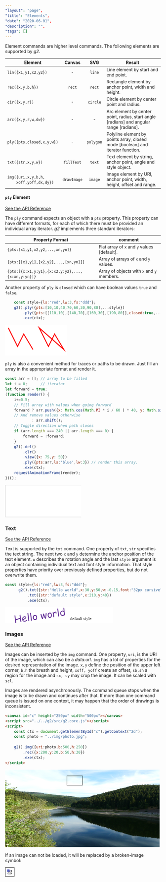 ```yaml
---
"layout": "page",
"title": "Elements",
"date": "2020-06-01",
"description": "",
"tags": []
---
```



Element commands are higher level commands. The following elements are supported by _g2_.

Element | Canvas | SVG | Result
-------- |:-------:|:----------:| --------
`lin({x1,y1,x2,y2})`   | - | `line` | Line element by start and end point.
`rec({x,y,b,h})` | `rect` | `rect` | Rectangle element by anchor point, width and height.
`cir({x,y,r})` | - | `circle` | Circle element by center point and radius.
`arc({x,y,r,w,dw})` | - | - |  Arc element by center point, radius, start angle [radians] and angular range [radians].
`ply({pts,closed,x,y,w})` | - | `polygon` | Polyline element by points array, closed mode [boolean] and iterator function.
`txt({str,x,y,w})` | `fillText` | `text` | Text element by string, anchor point, angle and style object.
`img({uri,x,y,b,h,`<br>`    xoff,yoff,dx,dy})` | `drawImage`| `image` | Image element by URI, anchor point, width, height, offset and range.

#### `ply` Element
[See the API Reference](https://github.com/goessner/g2/blob/master/docs/api/g2.core.md#g2+ply)

The `ply` command expects an object with a `pts` property.
This property can have different formats, for each of which there must be provided an individual
array iterator. _g2_ implements three standard iterators:

Property Format | comment
-------- | -------
`{pts:[x1,y1,x2,y2,...,xn,yn]}` | Flat array of `x` and `y` values [default].
`{pts:[[x1,y1],[x2,y2],...,[xn,yn]]}` | Array of arrays of `x` and `y` values.
`{pts:[{x:x1,y:y1},{x:x2,y:y2},...,{x:xn,y:yn}]}` | Array of objects with `x` and `y` members.

Another property of `ply` is `closed` which can have boolean values `true` and `false`.

```javascript
    const style={ls:"red",lw:3,fs:"ddd"};
    g2().ply({pts:[10,10,40,70,60,30,90,80],...style})
        .ply({pts:[[110,10],[140,70],[160,30],[190,80]],closed:true,...style})
        .exe(ctx);
```
![ply Element](img/ply-6.png)

`ply` is also a convenient method for traces or paths to be drawn.
Just fill an array in the appropriate format and render it.
```js
const arr = []; // array to be filled
let i = 0;      // iterator
let forward = true;
(function render() {
    i+=0.5;
    // Fill array with values when going forward
    forward ? arr.push({x: Math.cos(Math.PI * i / 60 ) * 40, y: Math.sin(Math.PI * i / 20) * 40}) 
    // And remove values otherwise
            : arr.shift();
    // Toggle direction when path closes
    if (arr.length === 240 || arr.length === 0) {
        forward = !forward;
    }
    g2().del()
        .clr()
        .view({x: 75,y: 50})
        .ply({pts:arr,ls:'blue',lw:3}) // render this array.
        .exe(ctx);
    requestAnimationFrame(render);
})();
```

![ply Animation](img/ply.gif)

### Text
[See the API Reference](https://github.com/goessner/g2/blob/master/docs/api/g2.core.md#g2+txt)

Text is supported by the `txt` command. One property of `txt`, `str` specifies the text string. The next two
`x` and `y` determine the anchor position of the text element. `w` describes the rotation angle and
the last `style` argument is an object containing individual text and font style information. That
style properties have priority over previously defined properties, but do not overwrite them.

```javascript
const style={ls:"red",lw:3,fs:"ddd"};
      g2().txt({str:"Hello world",x:30,y:50,w:-0.15,font:"32px cursive",fs:'rebeccapurple'})
          .txt({str:"default style",x:210,y:40})
          .exe(ctx);
```
![txt Element](img/txt-6.png)


### Images
[See the API Reference](https://github.com/goessner/g2/blob/master/docs/api/g2.core.md#g2+img)

Images can be inserted by the `img` command. One property, `uri`, is the URI of the image, which
can also be a  _data:url_. `img` has a lot of properties for the desired representation of the
image. `x,y` define the position of the upper left corner, `b,h` the breath and height,
`xoff, yoff` create an offset, `sb,sh` a region for the image and `sx, sy` may crop the image.
It can be scaled with `scl`.

Images are rendered asynchronously. The command queue stops when the image is to be drawn and continues after that.
If more than one command queue is issued on one context, it may happen that the order of drawings is inconsistent.

```html
<canvas id="c" height="250px" width="500px"></canvas>
<script src="../../g2/src/g2.core.js"></script>
<script>
    const ctx = document.getElementById("c").getContext("2d");
    const photo = "../img/photo.jpg";

    g2().img({uri:photo,b:500,h:250})
        .rec({x:200,y:20,b:50,h:30})
        .exe(ctx);
</script>
```
![pre](img/img-20.png)

If an image can not be loaded, it will be replaced by a broken-image symbol:

![broken](img/broken_image.png)
